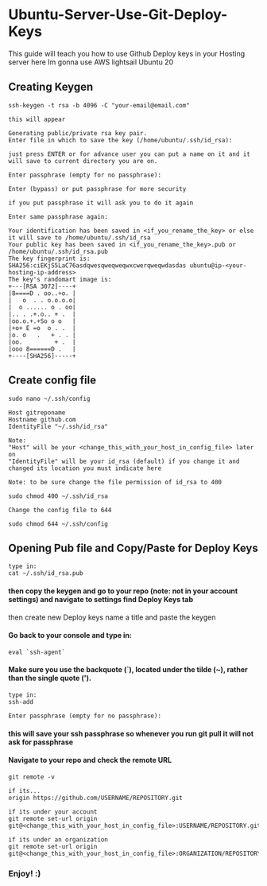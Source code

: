 # Ubuntu-Server-Use-Git-Deploy-Keys

This guide will teach you how to use Github Deploy keys in your Hosting server here Im gonna use AWS lightsail Ubuntu 20

## Creating Keygen
```
ssh-keygen -t rsa -b 4096 -C "your-email@email.com"

this will appear

Generating public/private rsa key pair.
Enter file in which to save the key (/home/ubuntu/.ssh/id_rsa):

just press ENTER or for advance user you can put a name on it and it will save to current directory you are on.

Enter passphrase (empty for no passphrase):

Enter (bypass) or put passphrase for more security

if you put passphrase it will ask you to do it again

Enter same passphrase again:

Your identification has been saved in <if_you_rename_the_key> or else it will save to /home/ubuntu/.ssh/id_rsa
Your public key has been saved in <if_you_rename_the_key>.pub or /home/ubuntu/.ssh/id_rsa.pub
The key fingerprint is:
SHA256:ciEKjS5LaC76asdqwesqweqweqwxcwerqweqwdasdas ubuntu@ip-<your-hosting-ip-address>
The key's randomart image is:
+---[RSA 3072]----+
|8====D . oo..+o. |
|   o  . . o.o.o.o|
|  o ...... o . oo|
|.. . .+.o.. + .  |
|oo.o.+.+So o o   |
|+o+ E =o  o . .  |
|o. o   .   + . . |
|oo.         + .  |
|ooo 8======D .   |
+----[SHA256]-----+

```

## Create config file
```
sudo nano ~/.ssh/config

Host gitreponame
Hostname github.com
IdentityFile "~/.ssh/id_rsa"

Note: 
"Host" will be your <change_this_with_your_host_in_config_file> later on
"IdentityFile" will be your id_rsa (default) if you change it and changed its location you must indicate here

Note: to be sure change the file permission of id_rsa to 400

sudo chmod 400 ~/.ssh/id_rsa

Change the config file to 644

sudo chmod 644 ~/.ssh/config

```

## Opening Pub file and Copy/Paste for Deploy Keys
```
type in:
cat ~/.ssh/id_rsa.pub
```
#### then copy the keygen and go to your repo (note: not in your account settings) and navigate to settings find Deploy Keys tab
then create new Deploy keys name a title and paste the keygen 


#### Go back to your console and type in:
```
eval `ssh-agent`
```

#### Make sure you use the backquote (`), located under the tilde (~), rather than the single quote (').

```
type in:
ssh-add

Enter passphrase (empty for no passphrase):
```
#### this will save your ssh passphrase so whenever you run git pull it will not ask for passphrase


#### Navigate to your repo and check the remote URL
```
git remote -v

if its...
origin https://github.com/USERNAME/REPOSITORY.git

if its under your account
git remote set-url origin git@<change_this_with_your_host_in_config_file>:USERNAME/REPOSITORY.git

if its under an organization
git remote set-url origin git@<change_this_with_your_host_in_config_file>:ORGANIZATION/REPOSITORY.git

```

### Enjoy! :)
